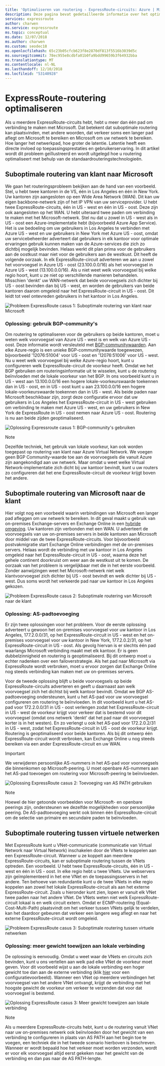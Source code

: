```yaml
---
title: 'Optimaliseren van routering - ExpressRoute-circuits: Azure | Microsoft Docs'
description: Deze pagina bevat gedetailleerde informatie over het optimaliseren van routering wanneer u meerdere ExpressRoute-circuits hebt die Microsoft verbinden met uw bedrijfsnetwerk.
services: expressroute
author: charwen
ms.service: expressroute
ms.topic: conceptual
ms.date: 12/07/2018
ms.author: charwen
ms.custom: seodec18
ms.openlocfilehash: 65c23b05cfcb623f8e2870df813f5516b3039d5c
ms.sourcegitcommit: 78ec955e8cdbfa01b0fa9bdd99659b3f64932bba
ms.translationtype: MT
ms.contentlocale: nl-NL
ms.lasthandoff: 12/10/2018
ms.locfileid: "53140928"
---
```

# <a name="optimize-expressroute-routing"></a>ExpressRoute-routering optimaliseren
Als u meerdere ExpressRoute-circuits hebt, hebt u meer dan één pad om verbinding te maken met Microsoft. Dat betekent dat suboptimale routering kan plaatsvinden, met andere woorden, dat verkeer soms een langer pad aflegt om Microsoft te bereiken en Microsoft om uw netwerk te bereiken. Hoe langer het netwerkpad, hoe groter de latentie. Latentie heeft een directe invloed op toepassingsprestaties en gebruikerservaring. In dit artikel wordt dit probleem geïllustreerd en wordt uitgelegd hoe u routering optimaliseert met behulp van de standaardrouteringstechnologieën.

## <a name="suboptimal-routing-from-customer-to-microsoft"></a>Suboptimale routering van klant naar Microsoft
We gaan het routeringsprobleem bekijken aan de hand van een voorbeeld. Stel, u hebt twee kantoren in de VS, één in Los Angeles en één in New York. Uw kantoren zijn aangesloten op een Wide Area Network (WAN). Dit kan uw eigen backbone-netwerk zijn of het IP VPN van uw serviceprovider. U hebt twee ExpressRoute-circuits, één in US - west en één in US - oost. Deze zijn ook aangesloten op het WAN. U hebt uiteraard twee paden om verbinding te maken met het Microsoft-netwerk. Stel nu dat u zowel in US - west als in US - oost een Azure-implementatie hebt (bijvoorbeeld Azure App Service). Het is uw bedoeling om uw gebruikers in Los Angeles te verbinden met Azure US - west en uw gebruikers in New York met Azure US - oost, omdat uw servicebeheerder adverteert dat gebruikers in elk kantoor voor optimale ervaringen gebruik kunnen maken van de Azure-services die zich zo dichtbij mogelijk bevinden. Helaas werkt dit plan prima voor de gebruikers aan de oostkust maar niet voor de gebruikers aan de westkust. Dit heeft de volgende oorzaak. In elk ExpressRoute-circuit adverteren we aan u zowel het voorvoegsel in Azure US - oost (23.100.0.0/16) als het voorvoegsel in Azure US - west (13.100.0.0/16). Als u niet weet welk voorvoegsel bij welke regio hoort, kunt u ze niet op verschillende manieren behandelen. Misschien 'denkt' uw WAN-netwerk dat beide voorvoegsels zich dichter bij US - oost bevinden dan bij US - west, en worden de gebruikers van beide kantoren daarom omgeleid naar het ExpressRoute-circuit in US - oost. Dit leidt tot veel ontevreden gebruikers in het kantoor in Los Angeles.

![Probleem ExpressRoute casus 1: Suboptimale routering van klant naar Microsoft](./media/expressroute-optimize-routing/expressroute-case1-problem.png)

### <a name="solution-use-bgp-communities"></a>Oplossing: gebruik BGP-community's
Om routering te optimaliseren voor de gebruikers op beide kantoren, moet u weten welk voorvoegsel van Azure US - west is en welk van Azure US - oost. Deze informatie wordt versleuteld met [BGP-communitywaarden](expressroute-routing.md). Aan elke Azure-regio is een unieke BGP-communitywaarde toegewezen, bijvoorbeeld '12076:51004' voor US - oost en '12076:51006' voor US - west. Nu u weet welk voorvoegsel bij welke Azure-regio hoort, kunt u configureren welk ExpressRoute-circuit de voorkeur heeft. Omdat we het BGP gebruiken om routeringsinformatie uit te wisselen, kunt u de routering beïnvloeden met de lokale voorkeur van het BGP. In ons voorbeeld kunt u in US - west aan 13.100.0.0/16 een hogere lokale-voorkeurswaarde toekennen dan in US - oost, en in US - oost kunt u aan 23.100.0.0/16 een hogere lokale-voorkeurswaarde toekennen dan in US - west. Als beide paden naar Microsoft beschikbaar zijn, zorgt deze configuratie ervoor dat uw gebruikers in Los Angeles het ExpressRoute-circuit in US - west gebruiken om verbinding te maken met Azure US - west, en uw gebruikers in New York de ExpressRoute in US - oost nemen naar Azure US - oost. Routering is nu aan beide zijden geoptimaliseerd. 

![Oplossing Expressroute casus 1: BGP-community's gebruiken](./media/expressroute-optimize-routing/expressroute-case1-solution.png)

> [!NOTE]
> Dezelfde techniek, het gebruik van lokale voorkeur, kan ook worden toegepast op routering van klant naar Azure Virtual Network. We voegen geen BGP Community-waarde toe aan de voorvoegsels die vanuit Azure zijn aangekondigd aan uw netwerk. Maar omdat u weet welke Virtual Network-implementatie zich dicht bij uw kantoor bevindt, kunt u uw routers zo configureren dat het ene ExpressRoute-circuit de voorkeur krijgt boven het andere.
>
>

## <a name="suboptimal-routing-from-microsoft-to-customer"></a>Suboptimale routering van Microsoft naar de klant
Hier volgt nog een voorbeeld waarin verbindingen van Microsoft een langer pad afleggen om uw netwerk te bereiken. In dit geval maakt u gebruik van on-premises Exchange-servers en Exchange Online in een [hybride omgeving](https://technet.microsoft.com/library/jj200581%28v=exchg.150%29.aspx). Uw kantoren zijn verbonden met een WAN. U adverteert de voorvoegsels van uw on-premises servers in beide kantoren aan Microsoft door middel van de twee ExpressRoute-circuits. Voor bijvoorbeeld postvakmigratie start Exchange Online verbindingen met de on-premises servers. Helaas wordt de verbinding met uw kantoor in Los Angeles omgeleid naar het ExpressRoute-circuit in US - oost, waarna deze het gehele continent doorkruist om weer aan de westkust uit te komen. De oorzaak van het probleem is vergelijkbaar met die in het eerste voorbeeld. Zonder aanwijzingen weet het Microsoft-netwerk niet welk klantvoorvoegsel zich dichter bij US - oost bevindt en welk dichter bij US - west. Dus soms wordt het verkeerde pad naar uw kantoor in Los Angeles gekozen.

![Probleem ExpressRoute casus 2: Suboptimale routering van Microsoft naar de klant](./media/expressroute-optimize-routing/expressroute-case2-problem.png)

### <a name="solution-use-as-path-prepending"></a>Oplossing: AS-padtoevoeging
Er zijn twee oplossingen voor het probleem. Voor de eerste oplossing adverteert u gewoon het on-premises voorvoegsel voor uw kantoor in Los Angeles, 177.2.0.0/31, op het ExpressRoute-circuit in US - west en het on-premises voorvoegsel voor uw kantoor in New York, 177.2.0.2/31, op het ExpressRoute-circuit in US - oost. Als gevolg hiervan is er slechts één pad waarlangs Microsoft verbinding maakt met elk kantoor. Er is geen dubbelzinnigheid en routering is geoptimaliseerd. Bij dit ontwerp moet u echter nadenken over een failoverstrategie. Als het pad naar Microsoft via ExpressRoute wordt verbroken, moet u ervoor zorgen dat Exchange Online nog steeds verbinding kan maken met uw on-premises servers. 

Voor de tweede oplossing blijft u beide voorvoegsels op beide ExpressRoute-circuits adverteren en geeft u daarnaast aan welk voorvoegsel zich het dichtst bij welk kantoor bevindt. Omdat we BGP AS-padtoevoeging ondersteunen, kunt u het AS-pad voor uw voorvoegsel configureren om routering te beïnvloeden. In dit voorbeeld kunt u het AS-pad voor 172.2.0.0/31 in US - oost verlengen zodat het ExpressRoute-circuit in US - west de voorkeur krijgt voor verkeer dat is bestemd voor dit voorvoegsel (omdat ons netwerk 'denkt' dat het pad naar dit voorvoegsel korter is in het westen). En zo verlengt u ook het AS-pad voor 172.2.0.2/31 in US - west, zodat het ExpressRoute-circuit in US - oost de voorkeur krijgt. Routering is geoptimaliseerd voor beide kantoren. Als bij dit ontwerp één ExpressRoute-circuit wordt verbroken, kan Exchange Online u nog steeds bereiken via een ander ExpressRoute-circuit en uw WAN. 

> [!IMPORTANT]
> We verwijderen persoonlijke AS-nummers in het AS-pad voor voorvoegsels die binnenkomen op Microsoft-peering. U moet openbare AS-nummers aan het AS-pad toevoegen om routering voor Microsoft-peering te beïnvloeden.
> 
> 

![Oplossing ExpressRoute casus 2: Toevoeging van AS PATH gebruiken](./media/expressroute-optimize-routing/expressroute-case2-solution.png)

> [!NOTE]
> Hoewel de hier getoonde voorbeelden voor Microsoft- en openbare peerings zijn, ondersteunen we dezelfde mogelijkheden voor persoonlijke peering. De AS-padtoevoeging werkt ook binnen één ExpressRoute-circuit om de selectie van primaire en secundaire paden te beïnvloeden.
> 
> 

## <a name="suboptimal-routing-between-virtual-networks"></a>Suboptimale routering tussen virtuele netwerken
Met ExpressRoute kunt u VNet-communicatie (communicatie van Virtual Network naar Virtual Network) inschakelen door de VNets te koppelen aan een ExpressRoute-circuit. Wanneer u ze koppelt aan meerdere ExpressRoute-circuits, kan er suboptimale routering tussen de VNets optreden. Een voorbeeld. U hebt twee ExpressRoute-circuits, één in US - west en één in US - oost. In elke regio hebt u twee VNets. Uw webservers zijn geïmplementeerd in het ene VNet en de toepassingsservers in het andere. Ten behoeve van redundantie kunt u de twee VNets in elke regio koppelen aan zowel het lokale ExpressRoute-circuit als aan het externe ExpressRoute-circuit. Zoals u hieronder kunt zien, lopen er vanuit elk VNet twee paden naar het andere VNet. De VNets weten niet welk ExpressRoute-circuit lokaal is en welk circuit extern. Omdat er ECMP-routering (Equal-Cost-Multi-Path) plaatsvindt om het verkeer tussen VNets gelijk te verdelen, kan het daardoor gebeuren dat verkeer een langere weg aflegt en naar het externe ExpressRoute-circuit wordt omgeleid.

![Probleem ExpressRoute casus 3: Suboptimale routering tussen virtuele netwerken](./media/expressroute-optimize-routing/expressroute-case3-problem.png)

### <a name="solution-assign-a-high-weight-to-local-connection"></a>Oplossing: meer gewicht toewijzen aan lokale verbinding
De oplossing is eenvoudig. Omdat u weet waar de VNets en circuits zich bevinden, kunt u ons vertellen aan welk pad elke VNet de voorkeur moet geven. Voor dit voorbeeld wijst u aan de lokale verbinding een hoger gewicht toe dan aan de externe verbinding (klik [hier](expressroute-howto-linkvnet-arm.md#modify-a-virtual-network-connection) voor een configuratievoorbeeld). Wanneer een VNet op meerdere verbindingen het voorvoegsel van het andere VNet ontvangt, krijgt de verbinding met het hoogste gewicht de voorkeur om verkeer te verzenden dat voor dat voorvoegsel is bestemd.

![Oplossing ExpressRoute casus 3: Meer gewicht toewijzen aan lokale verbinding](./media/expressroute-optimize-routing/expressroute-case3-solution.png)

> [!NOTE]
> Als u meerdere ExpressRoute-circuits hebt, kunt u de routering vanuit VNet naar uw on-premises netwerk ook beïnvloeden door het gewicht van een verbinding te configureren in plaats van AS PATH aan het begin toe te voegen, een techniek die in het tweede scenario hierboven is beschreven. Wanneer er wordt bepaald hoe het verkeer moet worden verzonden, wordt er voor elk voorvoegsel altijd eerst gekeken naar het gewicht van de verbinding en dan pas naar de AS PATH-lengte.
>
>
